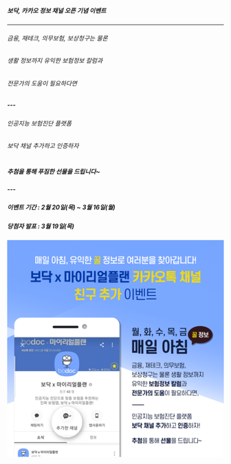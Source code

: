 ##### 보닥, 카카오 정보 채널 오픈 기념 이벤트
---

###### 금융, 재테크, 의무보험, 보상청구는 물론

###### 생활 정보까지 유익한 보험정보 칼럼과

###### 전문가의 도움이 필요하다면

##### ---

###### 인공지능 보험진단 플랫폼

###### 보닥 채널 추가하고 인증하자  
#

##### 추첨을 통해 푸짐한 선물을 드립니다~

##### ---

##### 이벤트 기간 : 2월 20일(목) ~ 3월 16일(월)

##### 당첨자 발표 : 3월 19일(목)

![alt img](https://raw.githubusercontent.com/aijinet/doctor-contents/master/contents/202002/200220/bodoc_kakao_event.png)